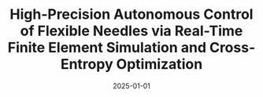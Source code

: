 ---
title: "High-Precision Autonomous Control of Flexible Needles via Real-Time Finite Element Simulation and Cross-Entropy Optimization"
collection: publications
category: manuscripts
permalink: /publication/2025_ral
excerpt: ''
date: 2025-01-01
venue: 'IEEE Robotics and Automation Letters (RA-L)'
paperurl: ''
citation: '<b>Wang, Y.</b>, Chang, C., Junling, M., Leonard, S., Taylor, R., and Iordachita, I. (2025). &quot;High-Precision Autonomous Control of Flexible Needles via Real-Time Finite Element Simulation and Cross-Entropy Optimization.&quot; <i>IEEE Robotics and Automation Letters (RA-L)</i>.'
---